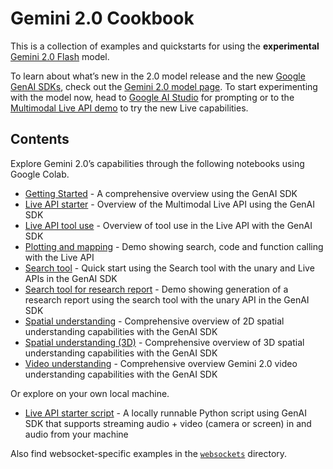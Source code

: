 # Gemini 2.0 Cookbook

This is a collection of examples and quickstarts for using the **experimental** [Gemini 2.0 Flash](https://ai.google.dev/gemini-api/docs/models/gemini-v2) model.

To learn about what’s new in the 2.0 model release and the new [Google GenAI SDKs](https://github.com/googleapis/python-genai), check out the [Gemini 2.0 model page](https://ai.google.dev/gemini-api/docs/models/gemini-v2). To start experimenting with the model now, head to [Google AI Studio](https://aistudio.google.com/prompts/new_chat?model=gemini-2.0-flash-exp) for prompting or to the [Multimodal Live API demo](https://aistudio.google.com/live) to try the new Live capabilities.

## Contents

Explore Gemini 2.0’s capabilities through the following notebooks using Google Colab.

* [Getting Started](./get_started.ipynb) \- A comprehensive overview using the GenAI SDK
* [Live API starter](./live_api_starter.ipynb) \- Overview of the Multimodal Live API using the GenAI SDK
* [Live API tool use](./live_api_tool_use.ipynb) \- Overview of tool use in the Live API with the GenAI SDK
* [Plotting and mapping](./plotting_and_mapping.ipynb) \- Demo showing search, code and function calling with the Live API
* [Search tool](./search_tool.ipynb) \- Quick start using the Search tool with the unary and Live APIs in the GenAI SDK
* [Search tool for research report](./search_tool_for_research_report.ipynb) \- Demo showing generation of a research report using the search tool with the unary API in the GenAI SDK
* [Spatial understanding](./spatial_understanding.ipynb) \- Comprehensive overview of 2D spatial understanding capabilities with the GenAI SDK
* [Spatial understanding (3D)](./spatial_understanding_3d.ipynb) \- Comprehensive overview of 3D spatial understanding capabilities with the GenAI SDK
* [Video understanding](./video_understanding.ipynb) \- Comprehensive overview Gemini 2.0 video understanding capabilities with the GenAI SDK

Or explore on your own local machine.

* [Live API starter script](./live_api_starter.py) \- A locally runnable Python script using GenAI SDK that supports streaming audio + video (camera or screen) in and audio from your machine

Also find websocket-specific examples in the [`websockets`](./websockets/) directory.
